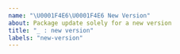 ```yaml
---
name: "\U0001F4E6\U0001F4E6 New Version"
about: Package update solely for a new version
title: "_ : new version"
labels: "new-version"
---
```


<!-- Thanks for taking the time to add a package version to Spack! To proceed, please:

1. Title the PR "<name-of-the-package>: new-version".

2. If you wish to be involved in the discussion of future updates to this package, consider adding yourself as a maintainer of this package by putting `maintainers = ['<your-github-username>']` in the package class.

Thank you again for the contribution! -->
